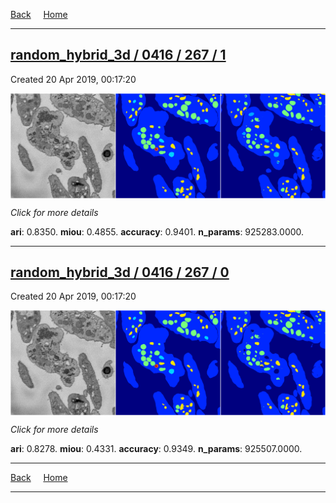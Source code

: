 
[Back](..)&nbsp;&nbsp;&nbsp;&nbsp;&nbsp;[Home](https://leapmanlab.github.io/snapshots)

---

<div class="summary"><a href="1"><h2>random_hybrid_3d / 0416 / 267 / 1</h2></a><p>Created 20 Apr 2019, 00:17:20
</p><a href="1"><img src="1/media/summary.png" align="center"></a><p>
<i>Click for more details</i>
</p></div>

**ari**: 0.8350. **miou**: 0.4855. **accuracy**: 0.9401. **n_params**: 925283.0000. 

---

<div class="summary"><a href="0"><h2>random_hybrid_3d / 0416 / 267 / 0</h2></a><p>Created 20 Apr 2019, 00:17:20
</p><a href="0"><img src="0/media/summary.png" align="center"></a><p>
<i>Click for more details</i>
</p></div>

**ari**: 0.8278. **miou**: 0.4331. **accuracy**: 0.9349. **n_params**: 925507.0000. 

---

[Back](..)&nbsp;&nbsp;&nbsp;&nbsp;&nbsp;[Home](https://leapmanlab.github.io/snapshots)

---